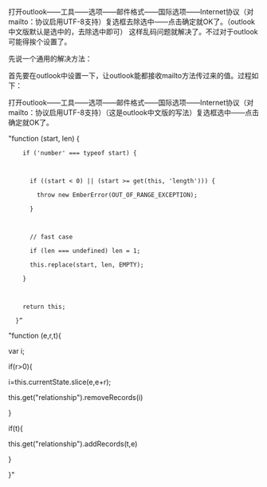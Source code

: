 打开outlook——工具——选项——邮件格式——国际选项——Internet协议（对mailto：协议启用UTF-8支持）复选框去除选中——点击确定就OK了。（outlook中文版默认是选中的，去除选中即可）
这样乱码问题就解决了。不过对于outlook可能得挨个设置了。




 先说一个通用的解决方法：

 首先要在outlook中设置一下，让outlook能都接收mailto方法传过来的值。过程如下：

 打开outlook——工具——选项——邮件格式——国际选项——Internet协议（对mailto：协议启用UTF-8支持）（这是outlook中文版的写法）复选框选中——点击确定就OK了。





"function (start, len) {

        if ('number' === typeof start) {



          if ((start < 0) || (start >= get(this, 'length'))) {

            throw new EmberError(OUT_OF_RANGE_EXCEPTION);

          }



          // fast case

          if (len === undefined) len = 1;

          this.replace(start, len, EMPTY);

        }



        return this;

      }”





"function (e,r,t){

var i;

if(r>0){

i=this.currentState.slice(e,e+r);

this.get("relationship").removeRecords(i)

}

if(t){

this.get("relationship").addRecords(t,e)

}

}"